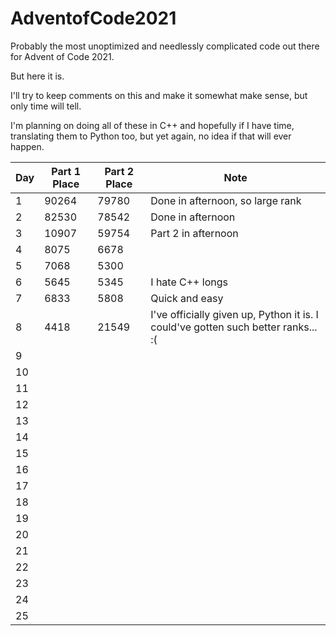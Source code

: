 # AdventofCode2021

Probably the most unoptimized and needlessly complicated code out there for Advent of Code 2021.

But here it is.

I'll try to keep comments on this and make it somewhat make sense, but only time will tell.

I'm planning on doing all of these in C++ and hopefully if I have time, translating them to Python too, but yet again, no idea if that will ever happen.

| Day | Part 1 Place | Part 2 Place | Note                                                                              |
| --- | ------------ | ------------ | --------------------------------------------------------------------------------- |
| 1   | 90264        | 79780        | Done in afternoon, so large rank                                                  |
| 2   | 82530        | 78542        | Done in afternoon                                                                 |
| 3   | 10907        | 59754        | Part 2 in afternoon                                                               |
| 4   | 8075         | 6678         |                                                                                   |
| 5   | 7068         | 5300         |                                                                                   |
| 6   | 5645         | 5345         | I hate C++ longs                                                                  |
| 7   | 6833         | 5808         | Quick and easy                                                                    |
| 8   | 4418         | 21549        | I've officially given up, Python it is. I could've gotten such better ranks... :( | 
| 9   |              |              |                                                                                   |
| 10  |              |              |                                                                                   |
| 11  |              |              |                                                                                   |
| 12  |              |              |                                                                                   |
| 13  |              |              |                                                                                   |
| 14  |              |              |                                                                                   |
| 15  |              |              |                                                                                   |
| 16  |              |              |                                                                                   |
| 17  |              |              |                                                                                   |
| 18  |              |              |                                                                                   |
| 19  |              |              |                                                                                   |
| 20  |              |              |                                                                                   |
| 21  |              |              |                                                                                   |
| 22  |              |              |                                                                                   |
| 23  |              |              |                                                                                   |
| 24  |              |              |                                                                                   |
| 25  |              |              |                                                                                   |
